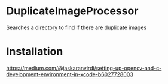 # DuplicateImageProcessor
Searches a directory to find if there are duplicate images

# Installation
https://medium.com/@jaskaranvirdi/setting-up-opencv-and-c-development-environment-in-xcode-b6027728003
